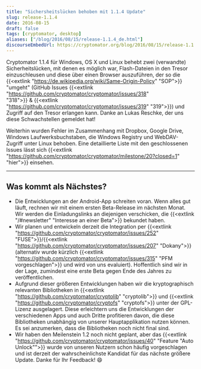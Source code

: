 ```yaml
---
title: "Sichersheitslücken behoben mit 1.1.4 Update"
slug: release-1.1.4
date: 2016-08-15
draft: false
tags: [cryptomator, desktop]
aliases: ["/blog/2016/08/15/release-1.1.4_de.html"]
discourseEmbedUrl: https://cryptomator.org/blog/2016/08/15/release-1.1.4_en.html
---
```

Cryptomator 1.1.4 für Windows, OS X und Linux behebt zwei (verwandte) Sicherheitslücken, mit denen es möglich war, Flash-Dateien in den Tresor einzuschleusen und diese über einen Browser auszuführen, der so die {{<extlink "https://de.wikipedia.org/wiki/Same-Origin-Policy" "SOP">}} "umgeht" (GitHub Issues {{<extlink "https://github.com/cryptomator/cryptomator/issues/318" "318">}} & {{<extlink "https://github.com/cryptomator/cryptomator/issues/319" "319">}}) und Zugriff auf den Tresor erlangen kann. Danke an Lukas Reschke, der uns diese Schwachstellen gemeldet hat!

Weiterhin wurden Fehler im Zusammenhang mit Dropbox, Google Drive, Windows Laufwerksbuchstaben, die Windows Registry und WebDAV-Zugriff unter Linux behoben. Eine detaillierte Liste mit den geschlossenen Issues lässt sich {{<extlink "https://github.com/cryptomator/cryptomator/milestone/20?closed=1" "hier">}} einsehen.

---

## Was kommt als Nächstes?
- Die Entwicklungen an der Android-App schreiten voran. Wenn alles gut läuft, rechnen wir mit einem ersten Beta-Release im nächsten Monat. Wir werden die Einladungslinks an diejenigen verschicken, die {{<extlink "/#newsletter" "Interesse an einer Beta">}} bekundet haben.
- Wir planen und entwickeln derzeit die Integration per {{<extlink "https://github.com/cryptomator/cryptomator/issues/252" "FUSE">}}/{{<extlink "https://github.com/cryptomator/cryptomator/issues/207" "Dokany">}} (alternativ wurde kürzlich {{<extlink "https://github.com/cryptomator/cryptomator/issues/315" "PFM vorgeschlagen">}} und wird von uns evaluiert). Hoffentlich sind wir in der Lage, zumindest eine erste Beta gegen Ende des Jahres zu veröffentlichen.
- Aufgrund dieser größeren Entwicklungen haben wir die kryptographisch relevanten Bibliotheken in {{<extlink "https://github.com/cryptomator/cryptolib" "cryptolib">}} und {{<extlink "https://github.com/cryptomator/cryptofs" "cryptofs">}} unter der GPL-Lizenz ausgelagert. Diese erleichtern uns die Entwicklungen der verschiedenen Apps und auch Dritte profitieren davon, die diese Bibliotheken unabhängig von unserer Hauptapplikation nutzen können. Es sei anzumerken, dass die Bibliotheken noch nicht final sind.
- Wir haben den Meilenstein 1.2 noch nicht geplant, aber das {{<extlink "https://github.com/cryptomator/cryptomator/issues/40" "Feature "Auto Unlock"">}} wurde von unseren Nutzern schon häufig vorgeschlagen und ist derzeit der wahrscheinlichste Kandidat für das nächste größere Update. Danke für Ihr Feedback! :smile:
